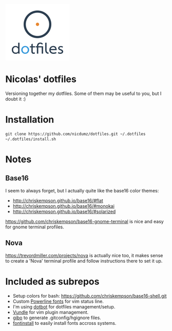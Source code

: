 ![Logo](logo_200.png "Logo")

# Nicolas' dotfiles

Versioning together my dotfiles. Some of them may be useful to you, but I doubt
it :)

# Installation

    git clone https://github.com/nicdumz/dotfiles.git ~/.dotfiles
    ~/.dotfiles/install.sh

# Notes

## Base16

I seem to always forget, but I actually quite like the base16 color themes:

-   http://chriskempson.github.io/base16/#flat
-   http://chriskempson.github.io/base16/#monokai
-   http://chriskempson.github.io/base16/#solarized

https://github.com/chriskempson/base16-gnome-terminal is nice and easy for gnome
terminal profiles.

## Nova

https://trevordmiller.com/projects/nova is actually nice too, it makes sense to
create a 'Nova' terminal profile and follow instructions there to set it up.

# Included as subrepos

-   Setup colors for bash: https://github.com/chriskempson/base16-shell.git
-   Custom [Powerline fonts](https://github.com/powerline/fonts) for vim status
    line.
-   I'm using [dotbot](https://github.com/anishathalye/dotbot) for dotfiles
    management/setup.
-   [Vundle](https://github.com/gmarik/vundle) for vim plugin management.
-   [gibo](https://github.com/simonwhitaker/gibo) to generate
    .gitconfig/hgignore files.
-   [fontinstall](https://github.com/nicdumz/fontinstall) to easily install
    fonts accross systems.
